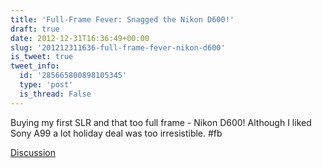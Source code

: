 ```yaml
---
title: 'Full-Frame Fever: Snagged the Nikon D600!'
draft: true
date: 2012-12-31T16:36:49+00:00
slug: '201212311636-full-frame-fever-nikon-d600'
is_tweet: true
tweet_info:
  id: '285665800898105345'
  type: 'post'
  is_thread: False
---
```




Buying my first SLR and that too full frame - Nikon D600! Although I liked Sony A99 a lot holiday deal was too irresistible. #fb

[Discussion](https://x.com/sytelus/status/285665800898105345)
